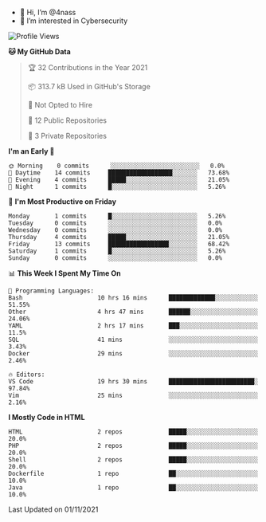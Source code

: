 - 👋 Hi, I’m @4nass
- 👀 I’m interested in Cybersecurity

<!--START_SECTION:waka-->
![Profile Views](http://img.shields.io/badge/Profile%20Views-0-blue)

**🐱 My GitHub Data** 

> 🏆 32 Contributions in the Year 2021
 > 
> 📦 313.7 kB Used in GitHub's Storage 
 > 
> 🚫 Not Opted to Hire
 > 
> 📜 12 Public Repositories 
 > 
> 🔑 3 Private Repositories  
 > 
**I'm an Early 🐤** 

```text
🌞 Morning    0 commits      ░░░░░░░░░░░░░░░░░░░░░░░░░   0.0% 
🌆 Daytime    14 commits     ██████████████████░░░░░░░   73.68% 
🌃 Evening    4 commits      █████░░░░░░░░░░░░░░░░░░░░   21.05% 
🌙 Night      1 commits      █░░░░░░░░░░░░░░░░░░░░░░░░   5.26%

```
📅 **I'm Most Productive on Friday** 

```text
Monday       1 commits      █░░░░░░░░░░░░░░░░░░░░░░░░   5.26% 
Tuesday      0 commits      ░░░░░░░░░░░░░░░░░░░░░░░░░   0.0% 
Wednesday    0 commits      ░░░░░░░░░░░░░░░░░░░░░░░░░   0.0% 
Thursday     4 commits      █████░░░░░░░░░░░░░░░░░░░░   21.05% 
Friday       13 commits     █████████████████░░░░░░░░   68.42% 
Saturday     1 commits      █░░░░░░░░░░░░░░░░░░░░░░░░   5.26% 
Sunday       0 commits      ░░░░░░░░░░░░░░░░░░░░░░░░░   0.0%

```


📊 **This Week I Spent My Time On** 

```text
💬 Programming Languages: 
Bash                     10 hrs 16 mins      █████████████░░░░░░░░░░░░   51.55% 
Other                    4 hrs 47 mins       ██████░░░░░░░░░░░░░░░░░░░   24.06% 
YAML                     2 hrs 17 mins       ███░░░░░░░░░░░░░░░░░░░░░░   11.5% 
SQL                      41 mins             ░░░░░░░░░░░░░░░░░░░░░░░░░   3.43% 
Docker                   29 mins             ░░░░░░░░░░░░░░░░░░░░░░░░░   2.46%

🔥 Editors: 
VS Code                  19 hrs 30 mins      ████████████████████████░   97.84% 
Vim                      25 mins             ░░░░░░░░░░░░░░░░░░░░░░░░░   2.16%

```

**I Mostly Code in HTML** 

```text
HTML                     2 repos             █████░░░░░░░░░░░░░░░░░░░░   20.0% 
PHP                      2 repos             █████░░░░░░░░░░░░░░░░░░░░   20.0% 
Shell                    2 repos             █████░░░░░░░░░░░░░░░░░░░░   20.0% 
Dockerfile               1 repo              ██░░░░░░░░░░░░░░░░░░░░░░░   10.0% 
Java                     1 repo              ██░░░░░░░░░░░░░░░░░░░░░░░   10.0%

```



 Last Updated on 01/11/2021
<!--END_SECTION:waka-->

<!---
4nass/4nass is a ✨ special ✨ repository because its `README.md` (this file) appears on your GitHub profile.
You can click the Preview link to take a look at your changes.
--->
